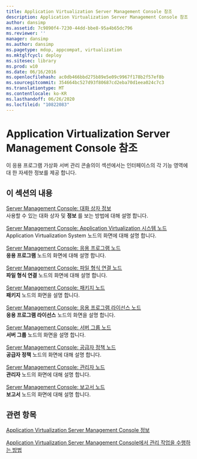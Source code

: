 ```yaml
---
title: Application Virtualization Server Management Console 참조
description: Application Virtualization Server Management Console 참조
author: dansimp
ms.assetid: 7c9890f4-7230-44dd-bbe8-95a4b65dc796
ms.reviewer: ''
manager: dansimp
ms.author: dansimp
ms.pagetype: mdop, appcompat, virtualization
ms.mktglfcycl: deploy
ms.sitesec: library
ms.prod: w10
ms.date: 06/16/2016
ms.openlocfilehash: ac0db466bbd275b89e5e09c9967f178b2f57ef8b
ms.sourcegitcommit: 354664bc527d93f80687cd2eba70d1eea024c7c3
ms.translationtype: MT
ms.contentlocale: ko-KR
ms.lasthandoff: 06/26/2020
ms.locfileid: "10822083"
---
```

# Application Virtualization Server Management Console 참조


이 응용 프로그램 가상화 서버 관리 콘솔의이 섹션에서는 인터페이스의 각 기능 영역에 대 한 자세한 정보를 제공 합니다.

## 이 섹션의 내용


<a href="" id="server-management-console--about-dialog-boxes"></a>[Server Management Console: 대화 상자 정보](server-management-console-about-dialog-boxes.md)  
사용할 수 있는 대화 상자 및 **정보** 를 보는 방법에 대해 설명 합니다.

<a href="" id="server-management-console--application-virtualization-system-node"></a>[Server Management Console: Application Virtualization 시스템 노드](server-management-console-application-virtualization-system-node.md)  
Application Virtualization System 노드의 화면에 대해 설명 합니다.

<a href="" id="server-management-console--applications-node"></a>[Server Management Console: 응용 프로그램 노드](server-management-console-applications-node.md)  
**응용 프로그램** 노드의 화면에 대해 설명 합니다.

<a href="" id="server-management-console--file-type-associations-node"></a>[Server Management Console: 파일 형식 연결 노드](server-management-console-file-type-associations-node.md)  
**파일 형식 연결** 노드의 화면에 대해 설명 합니다.

<a href="" id="server-management-console--packages-node"></a>[Server Management Console: 패키지 노드](server-management-console-packages-node.md)  
**패키지** 노드의 화면을 설명 합니다.

<a href="" id="server-management-console--application-licenses-node"></a>[Server Management Console: 응용 프로그램 라이선스 노드](server-management-console-application-licenses-node.md)  
**응용 프로그램 라이선스** 노드의 화면을 설명 합니다.

<a href="" id="server-management-console--server-groups-node"></a>[Server Management Console: 서버 그룹 노드](server-management-console-server-groups-node.md)  
**서버 그룹** 노드의 화면을 설명 합니다.

<a href="" id="server-management-console--provider-policies-node"></a>[Server Management Console: 공급자 정책 노드](server-management-console-provider-policies-node.md)  
**공급자 정책** 노드의 화면에 대해 설명 합니다.

<a href="" id="server-management-console--administrators-node"></a>[Server Management Console: 관리자 노드](server-management-console-administrators-node.md)  
**관리자** 노드의 화면에 대해 설명 합니다.

<a href="" id="server-management-console--reports-node"></a>[Server Management Console: 보고서 노드](server-management-console-reports-node.md)  
**보고서** 노드의 화면에 대해 설명 합니다.

## 관련 항목


[Application Virtualization Server Management Console 정보](about-the-application-virtualization-server-management-console.md)

[Application Virtualization Server Management Console에서 관리 작업을 수행하는 방법](how-to-perform-administrative-tasks-in-the-application-virtualization-server-management-console.md)

 

 





